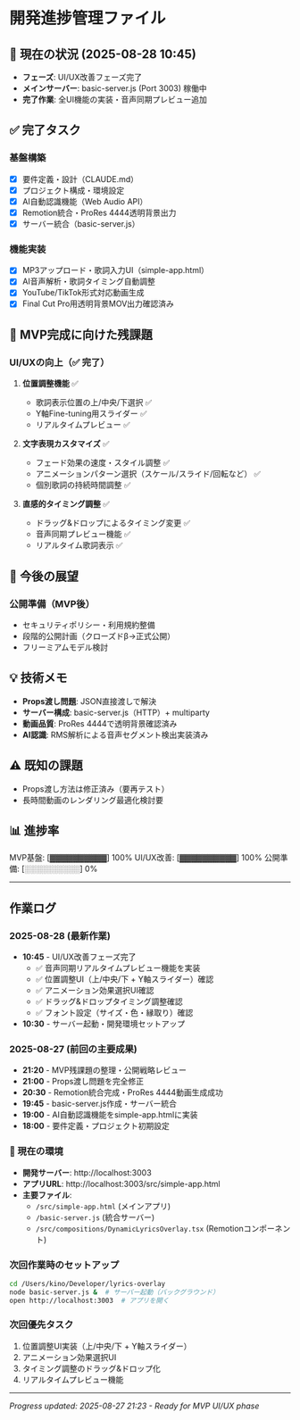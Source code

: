# 開発進捗管理ファイル

## 📍 現在の状況 (2025-08-28 10:45)
- **フェーズ**: UI/UX改善フェーズ完了
- **メインサーバー**: basic-server.js (Port 3003) 稼働中
- **完了作業**: 全UI機能の実装・音声同期プレビュー追加

## ✅ 完了タスク
### 基盤構築
- [x] 要件定義・設計（CLAUDE.md）
- [x] プロジェクト構成・環境設定
- [x] AI自動認識機能（Web Audio API）
- [x] Remotion統合・ProRes 4444透明背景出力
- [x] サーバー統合（basic-server.js）

### 機能実装
- [x] MP3アップロード・歌詞入力UI（simple-app.html）
- [x] AI音声解析・歌詞タイミング自動調整
- [x] YouTube/TikTok形式対応動画生成
- [x] Final Cut Pro用透明背景MOV出力確認済み

## 🎯 MVP完成に向けた残課題
### UI/UXの向上（✅ 完了）
1. **位置調整機能** ✅
   - 歌詞表示位置の上/中央/下選択 ✅
   - Y軸Fine-tuning用スライダー ✅
   - リアルタイムプレビュー ✅

2. **文字表現カスタマイズ** ✅
   - フェード効果の速度・スタイル調整 ✅
   - アニメーションパターン選択（スケール/スライド/回転など） ✅
   - 個別歌詞の持続時間調整 ✅

3. **直感的タイミング調整** ✅
   - ドラッグ&ドロップによるタイミング変更 ✅
   - 音声同期プレビュー機能 ✅
   - リアルタイム歌詞表示 ✅

## 🚀 今後の展望
### 公開準備（MVP後）
- セキュリティポリシー・利用規約整備
- 段階的公開計画（クローズドβ→正式公開）
- フリーミアムモデル検討

## 💡 技術メモ
- **Props渡し問題**: JSON直接渡しで解決
- **サーバー構成**: basic-server.js（HTTP）+ multiparty
- **動画品質**: ProRes 4444で透明背景確認済み
- **AI認識**: RMS解析による音声セグメント検出実装済み

## ⚠️ 既知の課題
- Props渡し方法は修正済み（要再テスト）
- 長時間動画のレンダリング最適化検討要

## 📊 進捗率
MVP基盤: [▓▓▓▓▓▓▓▓▓▓] 100%
UI/UX改善: [▓▓▓▓▓▓▓▓▓▓] 100%
公開準備: [░░░░░░░░░░] 0%

---

## 作業ログ

### 2025-08-28 (最新作業)
- **10:45** - UI/UX改善フェーズ完了
  - ✅ 音声同期リアルタイムプレビュー機能を実装
  - ✅ 位置調整UI（上/中央/下 + Y軸スライダー）確認
  - ✅ アニメーション効果選択UI確認
  - ✅ ドラッグ&ドロップタイミング調整確認
  - ✅ フォント設定（サイズ・色・縁取り）確認
- **10:30** - サーバー起動・開発環境セットアップ

### 2025-08-27 (前回の主要成果)
- **21:20** - MVP残課題の整理・公開戦略レビュー
- **21:00** - Props渡し問題を完全修正
- **20:30** - Remotion統合完成・ProRes 4444動画生成成功
- **19:45** - basic-server.js作成・サーバー統合
- **19:00** - AI自動認識機能をsimple-app.htmlに実装
- **18:00** - 要件定義・プロジェクト初期設定

### 🔧 現在の環境
- **開発サーバー**: http://localhost:3003
- **アプリURL**: http://localhost:3003/src/simple-app.html
- **主要ファイル**: 
  - `/src/simple-app.html` (メインアプリ)
  - `/basic-server.js` (統合サーバー)
  - `/src/compositions/DynamicLyricsOverlay.tsx` (Remotionコンポーネント)

### 次回作業時のセットアップ
```bash
cd /Users/kino/Developer/lyrics-overlay
node basic-server.js &  # サーバー起動（バックグラウンド）
open http://localhost:3003  # アプリを開く
```

### 次回優先タスク
1. 位置調整UI実装（上/中央/下 + Y軸スライダー）
2. アニメーション効果選択UI
3. タイミング調整のドラッグ&ドロップ化
4. リアルタイムプレビュー機能

---
*Progress updated: 2025-08-27 21:23 - Ready for MVP UI/UX phase*